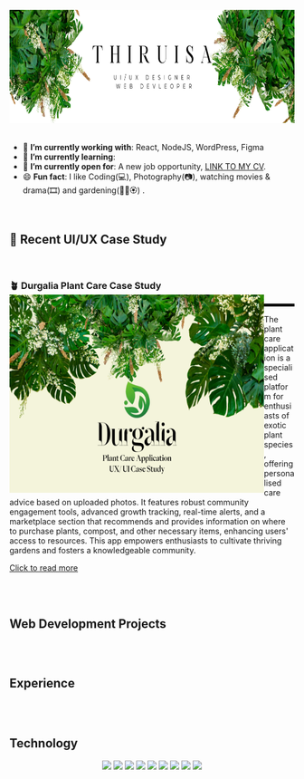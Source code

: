 <br clear="both">

<div align="center">
  <img height="200" width="100%" src="https://github.com/Thiruisa/Thiruisa/blob/main/THIRUISA.png"  />
</div>

<div align=left>
        <br>
        <ul>
            <li>🌱 <b>I’m currently working with</b>: React, NodeJS, WordPress, Figma</li>
            <li>🚀 <b>I’m currently learning</b>: </li>
            <li>🤔 <b>I’m currently open for</b>: A new job opportunity, <a href="https://github.com/Thiruisa/Thiruisa/blob/main/Thiruisa_Puvanenthirarasa_CV.pdf">LINK TO MY CV</a>.</li>
            <li>😄 <b>Fun fact</b>: I like Coding(💻), Photography(📷), watching movies & drama(🎞) and gardening(🌿🌱🏵️) .</li>
        </ul>
    </div>

<br>

## 📃 Recent UI/UX Case Study 
<br>

### 🪴 Durgalia Plant Care Case Study <a><img align="left" width="450" height="350" src="https://github.com/Thiruisa/Thiruisa/blob/main/Durgalia.png"></a>
<hr style="border:2px solid black">

<p> The plant care application is a specialised platform for enthusiasts of exotic plant species, offering personalised care advice based on uploaded photos. It features robust community engagement tools, advanced growth tracking, real-time alerts, and a marketplace section that recommends and provides information on where to purchase plants, compost, and other necessary items, enhancing users' access to resources. This app empowers enthusiasts to cultivate thriving gardens and fosters a knowledgeable community. </p>

[Click to read more ](https://github.com/Thiruisa/UI-UX-Plant-Care-Case-Study)

<br>

<br>

## Web Development Projects 

<br>

<br>

## Experience

<br>

<br>

## Technology

<p align="center">
<img src="https://cdn.jsdelivr.net/gh/devicons/devicon/icons/react/react-original.svg" style="height: 4rem"/>
<img src="https://cdn.jsdelivr.net/gh/devicons/devicon@latest/icons/nodejs/nodejs-original.svg" style="height:4rem; background-color:white"/>
<img src="https://cdn.jsdelivr.net/gh/devicons/devicon@latest/icons/html5/html5-plain-wordmark.svg" style="height: 4rem"/>
<img src="https://cdn.jsdelivr.net/gh/devicons/devicon@latest/icons/css3/css3-plain-wordmark.svg" style="height: 4rem"/>
<img src="https://cdn.jsdelivr.net/gh/devicons/devicon@latest/icons/javascript/javascript-plain.svg" style="height: 4rem"/>
<img src="https://cdn.jsdelivr.net/gh/devicons/devicon/icons/python/python-original.svg"  style="height: 4rem"/>
<img src="https://cdn.jsdelivr.net/gh/devicons/devicon@latest/icons/figma/figma-original.svg"  style="height: 4rem"/>
<img src="https://cdn.jsdelivr.net/gh/devicons/devicon@latest/icons/git/git-plain.svg"  style="height: 4rem"/>
<img src="https://cdn.jsdelivr.net/gh/devicons/devicon@latest/icons/wordpress/wordpress-plain.svg"  style="height: 4rem"/>



</p>
